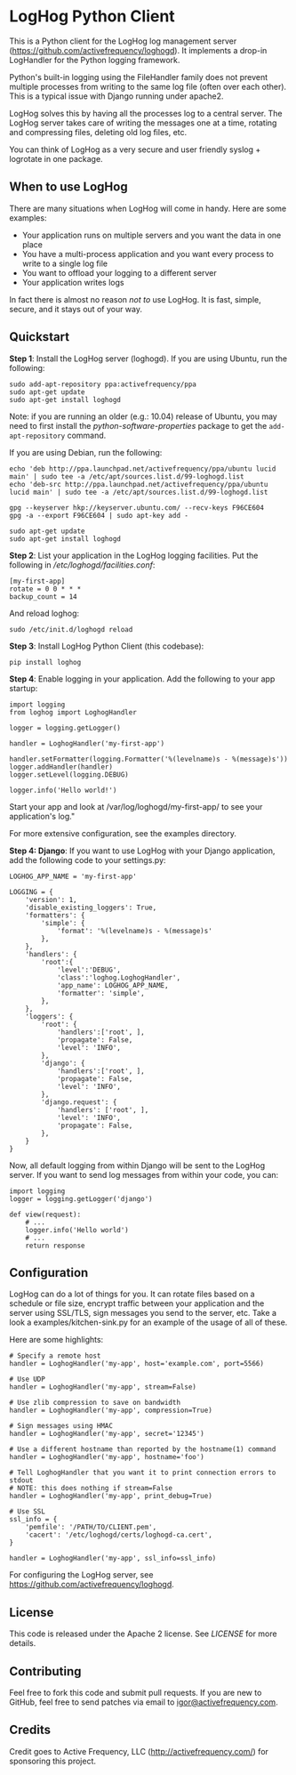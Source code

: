 # LogHog Python Client

This is a Python client for the LogHog log management server (https://github.com/activefrequency/loghogd).
It implements a drop-in LogHandler for the Python logging framework.

Python's built-in logging using the FileHandler family does not prevent multiple processes from
writing to the same log file (often over each other). This is a typical issue with Django running
under apache2.

LogHog solves this by having all the processes log to a central server. The LogHog server takes care
of writing the messages one at a time, rotating and compressing files, deleting old log files, etc.

You can think of LogHog as a very secure and user friendly syslog + logrotate in one package.

## When to use LogHog

There are many situations when LogHog will come in handy. Here are some examples:

 * Your application runs on multiple servers and you want the data in one place
 * You have a multi-process application and you want every process to write to a single log file
 * You want to offload your logging to a different server
 * Your application writes logs

In fact there is almost no reason *not to* use LogHog. It is fast, simple,
secure, and it stays out of your way.

## Quickstart

**Step 1**: Install the LogHog server (loghogd). If you are using Ubuntu, run the following:

    sudo add-apt-repository ppa:activefrequency/ppa
    sudo apt-get update
    sudo apt-get install loghogd

Note: if you are running an older (e.g.: 10.04) release of Ubuntu, you may need to first install
the *python-software-properties* package to get the `add-apt-repository` command.

If you are using Debian, run the following:

    echo 'deb http://ppa.launchpad.net/activefrequency/ppa/ubuntu lucid main' | sudo tee -a /etc/apt/sources.list.d/99-loghogd.list
    echo 'deb-src http://ppa.launchpad.net/activefrequency/ppa/ubuntu lucid main' | sudo tee -a /etc/apt/sources.list.d/99-loghogd.list
    
    gpg --keyserver hkp://keyserver.ubuntu.com/ --recv-keys F96CE604
    gpg -a --export F96CE604 | sudo apt-key add -
    
    sudo apt-get update
    sudo apt-get install loghogd

**Step 2**: List your application in the LogHog logging facilities. Put the following in */etc/loghogd/facilities.conf*:

    [my-first-app]
    rotate = 0 0 * * *
    backup_count = 14

And reload loghog:

    sudo /etc/init.d/loghogd reload

**Step 3**: Install LogHog Python Client (this codebase):

    pip install loghog

**Step 4**: Enable logging in your application. Add the following to your app startup:

    import logging
    from loghog import LoghogHandler

    logger = logging.getLogger()

    handler = LoghogHandler('my-first-app')

    handler.setFormatter(logging.Formatter('%(levelname)s - %(message)s'))
    logger.addHandler(handler)
    logger.setLevel(logging.DEBUG)

    logger.info('Hello world!')

Start your app and look at /var/log/loghogd/my-first-app/ to see your application's log."

For more extensive configuration, see the examples directory.

**Step 4: Django**: If you want to use LogHog with your Django application, add
the following code to your settings.py:

    LOGHOG_APP_NAME = 'my-first-app'

    LOGGING = {
        'version': 1,
        'disable_existing_loggers': True,
        'formatters': {
            'simple': {
                'format': '%(levelname)s - %(message)s'
            },
        },
        'handlers': {
            'root':{
                'level':'DEBUG',
                'class':'loghog.LoghogHandler',
                'app_name': LOGHOG_APP_NAME,
                'formatter': 'simple',
            },
        },
        'loggers': {
            'root': {
                'handlers':['root', ],
                'propagate': False,
                'level': 'INFO',
            },
            'django': {
                'handlers':['root', ],
                'propagate': False,
                'level': 'INFO',
            },
            'django.request': {
                'handlers': ['root', ],
                'level': 'INFO',
                'propagate': False,
            },
        }
    }

Now, all default logging from within Django will be sent to the LogHog server.
If you want to send log messages from within your code, you can:

    import logging
    logger = logging.getLogger('django')

    def view(request):
        # ...
        logger.info('Hello world')
        # ...
        return response


## Configuration

LogHog can do a lot of things for you. It can rotate files based on a schedule or file size,
encrypt traffic between your application and the server using SSL/TLS, sign messages you send
to the server, etc. Take a look a examples/kitchen-sink.py for an example of the usage of
all of these.

Here are some highlights:

    # Specify a remote host
    handler = LoghogHandler('my-app', host='example.com', port=5566)
    
    # Use UDP
    handler = LoghogHandler('my-app', stream=False)
    
    # Use zlib compression to save on bandwidth
    handler = LoghogHandler('my-app', compression=True)
    
    # Sign messages using HMAC
    handler = LoghogHandler('my-app', secret='12345')
    
    # Use a different hostname than reported by the hostname(1) command
    handler = LoghogHandler('my-app', hostname='foo')
    
    # Tell LoghogHandler that you want it to print connection errors to stdout
    # NOTE: this does nothing if stream=False
    handler = LoghogHandler('my-app', print_debug=True)
    
    # Use SSL
    ssl_info = {
        'pemfile': '/PATH/TO/CLIENT.pem',
        'cacert': '/etc/loghogd/certs/loghogd-ca.cert',
    }
    
    handler = LoghogHandler('my-app', ssl_info=ssl_info)

For configuring the LogHog server, see https://github.com/activefrequency/loghogd.

## License

This code is released under the Apache 2 license. See *LICENSE* for more details.

## Contributing

Feel free to fork this code and submit pull requests. If you are new to GitHub,
feel free to send patches via email to igor@activefrequency.com.

## Credits

Credit goes to Active Frequency, LLC (http://activefrequency.com/) for sponsoring this project.


